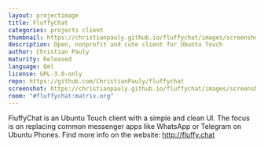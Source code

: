 ```yaml
---
layout: projectimage
title: FluffyChat
categories: projects client
thumbnail: https://christianpauly.github.io/fluffychat/images/screenshot.png
description: Open, nonprofit and cute client for Ubuntu Touch
author: Christian Pauly
maturity: Released
language: Qml
license: GPL-3.0-only
repo: https://github.com/ChristianPauly/fluffychat
screenshot: https://christianpauly.github.io/fluffychat/images/screenshot.png
room: "#fluffychat:matrix.org"
---
```


FluffyChat is an Ubuntu Touch client with a simple and clean UI. The focus is on replacing common messenger apps like WhatsApp or Telegram on Ubuntu Phones. Find more info on the website: <http://fluffy.chat>
